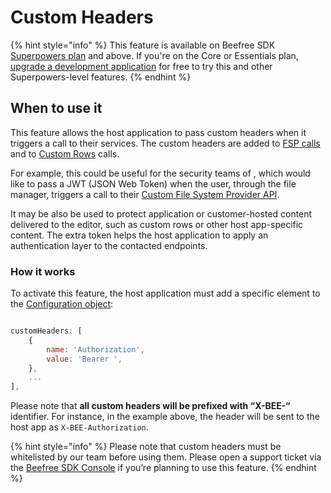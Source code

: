 # Custom Headers

{% hint style="info" %}
This feature is available on Beefree SDK [Superpowers plan](https://dam.beefree.io/pluginpricing) and above. If you're on the Core or Essentials plan, [upgrade a development application](../../getting-started/readme/development-applications.md) for free to try this and other Superpowers-level features.
{% endhint %}

## When to use it <a href="#when-to-use-it" id="when-to-use-it"></a>

This feature allows the host application to pass custom headers when it triggers a call to their services. The custom headers are added to [FSP calls](../../server-side-configurations/server-side-options/storage-options/connect-your-file-storage-system.md) and to [Custom Rows](../../rows/custom-rows/) calls.

For example, this could be useful for the security teams of , which would like to pass a JWT (JSON Web Token) when the user, through the file manager, triggers a call to their [Custom File System Provider API](../../server-side-configurations/server-side-options/storage-options/connect-your-file-storage-system.md).

It may be also be used to protect application or customer-hosted content delivered to the editor, such as custom rows or other host app-specific content. The extra token helps the host application to apply an authentication layer to the contacted endpoints.

### How it works <a href="#how-it-works" id="how-it-works"></a>

To activate this feature, the host application must add a specific element to the [Configuration object](../../getting-started/readme/installation/configuration-parameters/):

```javascript

customHeaders: [
    {
        name: 'Authorization',
        value: 'Bearer ',
    },
    ...
],

```

Please note that **all custom headers will be prefixed with “X-BEE-“** identifier. For instance, in the example above, the header will be sent to the host app as `X-BEE-Authorization`.

{% hint style="info" %}
Please note that custom headers must be whitelisted by our team before using them. Please open a support ticket via the [Beefree SDK Console](https://dam.beefree.io/devportal) if you’re planning to use this feature.
{% endhint %}
